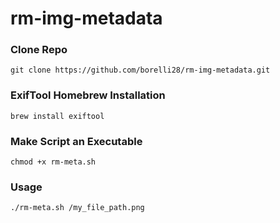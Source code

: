 # rm-img-metadata

### Clone Repo
`git clone https://github.com/borelli28/rm-img-metadata.git`

### ExifTool Homebrew Installation
`brew install exiftool`

### Make Script an Executable
`chmod +x rm-meta.sh`

### Usage
`./rm-meta.sh /my_file_path.png`
